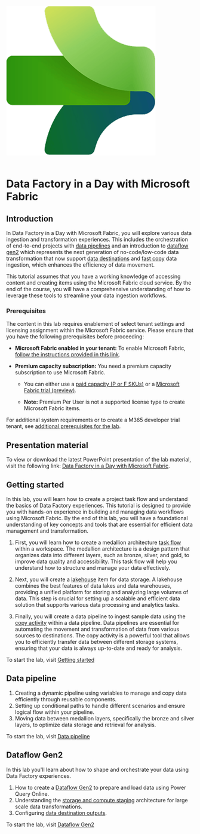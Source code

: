 ![Microsoft Fabric](./Media/DataFactory.png)
</br>
</br>

# Data Factory in a Day with Microsoft Fabric

## Introduction

In Data Factory in a Day with Microsoft Fabric, you will explore various data ingestion and transformation experiences. This includes the orchestration of end-to-end projects with [data pipelines](https://learn.microsoft.com/fabric/data-factory/create-first-pipeline-with-sample-data) and an introduction to [dataflow gen2]() which represents the next generation of no-code/low-code data transformation that now support [data destinations](https://learn.microsoft.com/fabric/data-factory/dataflows-gen2-overview#data-destinations) and [fast copy](https://learn.microsoft.com/fabric/data-factory/dataflows-gen2-fast-copy) data ingestion, which enhances the efficiency of data movement.

This tutorial assumes that you have a working knowledge of accessing content and creating items using the Microsoft Fabric cloud service. By the end of the course, you will have a comprehensive understanding of how to leverage these tools to streamline your data ingestion workflows.

### Prerequisites
The content in this lab requires enablement of select tenant settings and licensing assignment within the Microsoft Fabric service. Please ensure that you have the following prerequisites before proceeding:
- **Microsoft Fabric enabled in your tenant:** To enable Microsoft Fabric, [follow the instructions provided in this link](https://learn.microsoft.com/fabric/admin/fabric-switch).

- **Premium capacity subscription:** You need a premium capacity subscription to use Microsoft Fabric. 
    - You can either use a [paid capacity (P or F SKUs)](https://learn.microsoft.com/power-bi/enterprise/service-premium-what-is) or a [Microsoft Fabric trial (preview)](https://learn.microsoft.com/fabric/get-started/fabric-trial).

    - **Note:** Premium Per User is not a supported license type to create Microsoft Fabric items.

For additional system requirements or to create a M365 developer trial tenant, see [additional prerequisites for the lab](./Prerequisites.md).

## Presentation material

To view or download the latest PowerPoint presentation of the lab material, visit the following link: [Data Factory in a Day with Microsoft Fabric]().

## Getting started

In this lab, you will learn how to create a project task flow and understand the basics of Data Factory experiences. This tutorial is designed to provide you with hands-on experience in building and managing data workflows using Microsoft Fabric. By the end of this lab, you will have a foundational understanding of key concepts and tools that are essential for efficient data management and transformation.

1. First, you will learn how to create a medallion architecture [task flow](https://learn.microsoft.com/fabric/get-started/task-flow-overview) within a workspace. The medallion architecture is a design pattern that organizes data into different layers, such as bronze, silver, and gold, to improve data quality and accessibility. This task flow will help you understand how to structure and manage your data effectively.

1. Next, you will create a [lakehouse](https://learn.microsoft.com/fabric/data-engineering/lakehouse-overview) item for data storage. A lakehouse combines the best features of data lakes and data warehouses, providing a unified platform for storing and analyzing large volumes of data. This step is crucial for setting up a scalable and efficient data solution that supports various data processing and analytics tasks.

1. Finally, you will create a data pipeline to ingest sample data using the [copy activity](https://learn.microsoft.com/fabric/data-factory/copy-data-activity) within a data pipeline. Data pipelines are essential for automating the movement and transformation of data from various sources to destinations. The copy activity is a powerful tool that allows you to efficiently transfer data between different storage systems, ensuring that your data is always up-to-date and ready for analysis.

To start the lab, visit [Getting started](./GettingStarted.md)

## Data pipeline

1. Creating a dynamic pipeline using variables to manage and copy data efficiently through reusable components.
1. Setting up conditional paths to handle different scenarios and ensure logical flow within your pipeline.
1. Moving data between medallion layers, specifically the bronze and silver layers, to optimize data storage and retrieval for analysis.

To start the lab, visit [Data pipeline](./DataPipeline.md)

## Dataflow Gen2

In this lab you'll learn about how to shape and orchestrate your data using Data Factory experiences.

1. How to create a [Dataflow Gen2](https://docs.microsoft.com/power-bi/transform-model/dataflows/dataflows-introduction-self-service) to prepare and load data using Power Query Online.
1. Understanding the [storage and compute staging](https://blog.fabric.microsoft.com/blog/data-factory-spotlight-dataflows-gen2?ft=Data-factory:category) architecture for large scale data transformations.
1. Configuring [data destination outputs](https://learn.microsoft.com/fabric/data-factory/dataflow-gen2-data-destinations-and-managed-settings).

To start the lab, visit [Dataflow Gen2](./DataflowGen2.md)